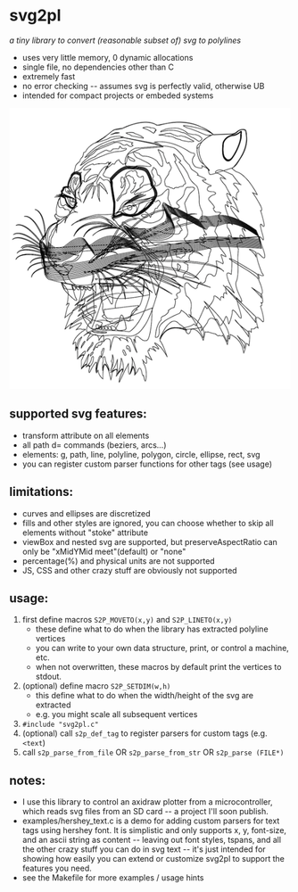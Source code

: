 # svg2pl

*a tiny library to convert (reasonable subset of) svg to polylines*

- uses very little memory, 0 dynamic allocations
- single file, no dependencies other than C
- extremely fast
- no error checking -- assumes svg is perfectly valid, otherwise UB
- intended for compact projects or embeded systems

![](screenshots/0001.png)

## supported svg features:

- transform attribute on all elements
- all path d= commands (beziers, arcs...)
- elements: g, path, line, polyline, polygon, circle, ellipse, rect, svg
- you can register custom parser functions for other tags (see usage)

## limitations:

- curves and ellipses are discretized
- fills and other styles are ignored,
  you can choose whether to skip all elements without "stoke" attribute
- viewBox and nested svg are supported, 
  but preserveAspectRatio can only be "xMidYMid meet"(default) or "none"
- percentage(%) and physical units are not supported
- JS, CSS and other crazy stuff are obviously not supported

## usage:
1. first define macros `S2P_MOVETO(x,y)` and `S2P_LINETO(x,y)`
   - these define what to do when the library has extracted polyline vertices
   - you can write to your own data structure, print, or control a machine, etc.
   - when not overwritten, these macros by default print the vertices to stdout.
2. (optional) define macro `S2P_SETDIM(w,h)`
   - this define what to do when the width/height of the svg are extracted
   - e.g. you might scale all subsequent vertices
3. `#include "svg2pl.c"`
4. (optional) call `s2p_def_tag` to register parsers for custom tags (e.g. `<text`)
5. call `s2p_parse_from_file` OR `s2p_parse_from_str` OR `s2p_parse (FILE*)`


## notes:
   - I use this library to control an axidraw plotter from a microcontroller, which reads svg files from an SD card -- a project I'll soon publish.
   - examples/hershey_text.c is a demo for adding custom parsers for text tags using hershey font. It is simplistic and only supports x, y, font-size, and an ascii string as content -- leaving out font styles, tspans, and all the other crazy stuff you can do in svg text -- it's just intended for showing how easily you can extend or customize svg2pl to support the features you need.
   - see the Makefile for more examples / usage hints

